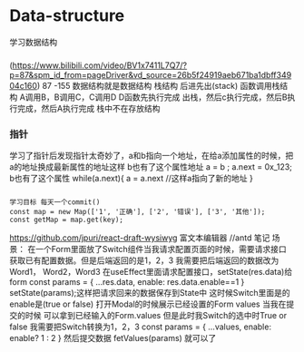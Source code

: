# Data-structure
学习数据结构
  ###
  (https://www.bilibili.com/video/BV1x7411L7Q7/?p=87&spm_id_from=pageDriver&vd_source=26b5f24919aeb671ba1dbff34904c160) 87 -155
    数据结构就是数据结构
      栈结构 后进先出(stack)  函数调用栈结构 A调用B，B调用C，C调用D  D函数先执行完成 出栈，然后c执行完成，然后B执行完成，然后A执行完成  栈中不在存放结构  
  ### 指针
  学习了指针后发现指针太奇妙了，a和b指向一个地址，在给a添加属性的时候，把a的地址换成最新属性的地址这样 b也有了这个属性地址 
      a = b ;
      a.next = 0x_123;
      b也有了这个属性
      while(a.next){
        a = a.next
        //这样a指向了新的地址
      }
  ###
    学习目标 每天一个commit() 
    const map = new Map(['1', '正确'], ['2', '错误'], ['3', '其他']);
    const getMap = map.get(key);

https://github.com/jpuri/react-draft-wysiwyg 富文本编辑器
//antd 笔记
场景： 在一个Form里面放了Switch组件当我请求配置页面的时候，需要请求接口 获取已有配置数据。但是后端返回的是1，2，3 我需要把后端返回的数据改为Word1， Word2，Word3
在useEffect里面请求配置接口，setState(res.data)给form 
const params = {
  ...res.data,
  enable: res.data.enable==1
}
setState(params);这样把请求回来的数据保存到State中
这时候Switch里面是的enable是(true or false) 
打开Modal的时候展示已经设置的Form values 
当我在提交的时候 可以拿到已经输入的Form.values 但是此时我Switch的选中时True or false
我需要把Switch转换为1，2，3
const params = {
  ...values,
  enable: enable? 1 : 2
}
然后提交数据
fetValues(params) 就可以了
